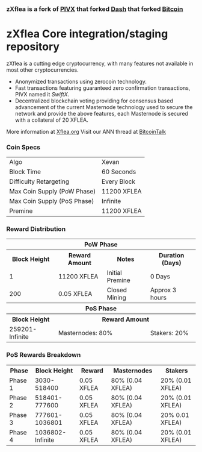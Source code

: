 ### zXflea is a fork of [PIVX](https://github.com/PIVX-Project/PIVX) that forked [Dash](https://github.com/dashpay/dash) that forked [Bitcoin](https://github.com/bitcoin/bitcoinp)


# zXflea Core integration/staging repository


zXflea is a cutting edge cryptocurrency, with many features not available in most other cryptocurrencies.
- Anonymized transactions using zerocoin technology.
- Fast transactions featuring guaranteed zero confirmation transactions, PIVX named it _SwiftX_.
- Decentralized blockchain voting providing for consensus based advancement of the current Masternode
  technology used to secure the network and provide the above features, each Masternode is secured
  with a collateral of 20 XFLEA.

More information at [Xflea.org](https://xflea.org/) Visit our ANN thread at [BitcoinTalk](http://www.bitcointalk.org/index.php)


### Coin Specs
<table>
<tr><td>Algo</td><td>Xevan</td></tr>
<tr><td>Block Time</td><td>60 Seconds</td></tr>
<tr><td>Difficulty Retargeting</td><td>Every Block</td></tr>
<tr><td>Max Coin Supply (PoW Phase)</td><td>11200 XFLEA</td></tr>
<tr><td>Max Coin Supply (PoS Phase)</td><td>Infinite</td></tr>
<tr><td>Premine</td><td>11200 XFLEA</td></tr>
</table>


### Reward Distribution

<table>
<th colspan=4>PoW Phase</th>
<tr><th>Block Height</th><th>Reward Amount</th><th>Notes</th><th>Duration (Days)</th></tr>
<tr><td>1</td><td>11200 XFLEA</td><td>Initial Premine</td><td>0 Days</td></tr>
<tr><td>200</td><td>0.05 XFLEA</td><td rowspan=1>Closed Mining</td><td rowspan=1> Approx 3 hours </td></tr>
<tr><th colspan=4>PoS Phase</th></tr>
<tr><th>Block Height</th><th colspan=3>Reward Amount</th></tr>
<tr><td>259201-Infinite</td><td colspan=2>Masternodes: 80%</td><td>Stakers: 20%</td></tr>
</table>


### PoS Rewards Breakdown

<table>
<th>Phase</th><th>Block Height</th><th>Reward</th><th>Masternodes</th><th>Stakers</th>
<tr><td>Phase 1</td><td>3030-518400</td><td>0.05 XFLEA</td><td>80% (0.04 XFLEA)</td><td>20% (0.01 XFLEA)</td></tr>
<tr><td>Phase 2</td><td>518401-777600</td><td>0.05 XFLEA</td><td>80% (0.04 XFLEA)</td><td>20% (0.01 XFLEA)</td></tr>
<tr><td>Phase 3</td><td>777601-1036801</td><td>0.05 XFLEA</td><td>80% (0.04 XFLEA)</td><td>20% 0.01 XFLEA)</td></tr>
<tr><td>Phase 4</td><td>1036802-Infinite</td><td>0.05 XFLEA</td><td>80% (0.04 XFLEA)</td><td>20% (0.01 XFLEA)</td></tr>
</table>

